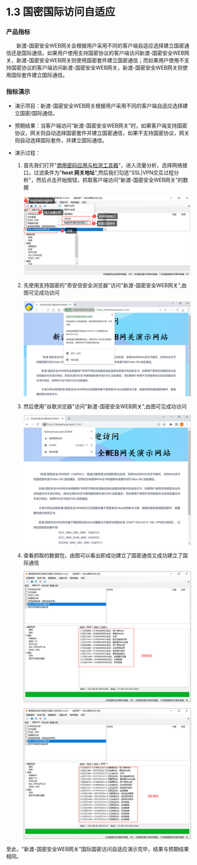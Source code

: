 # 1.3 国密国际访问自适应

### 产品指标

　&emsp;新渡-国密安全WEB网关会根据用户采用不同的客户端自适应选择建立国密通信还是国际通信。如果用户使用支持国密协议的客户端访问新渡-国密安全WEB网关，新渡-国密安全WEB网关则使用国密套件建立国密通信；而如果用户使用不支持国密协议的客户端访问新渡-国密安全WEB网关，新渡-国密安全WEB网关则使用国际套件建立国际通信。

### 指标演示

* 演示项目：新渡-国密安全WEB网关根据用户采用不同的客户端自适应选择建立国密/国际通信。

* 预期结果：当客户端访问“新渡-国密安全WEB网关”时，如果客户端支持国密协议，网关则自动选择国密套件并建立国密通信，如果不支持国密协议，网关则自动选择国际套件，并建立国际通信。

* 演示过程：

  1. 首先我们打开"[商用密码应用与检测工具箱](https://www.ailawuyou.com/micetoolbox/)"，进入流量分析，选择网络接口，过滤条件为"**host 网关地址**",然后我们勾选"SSL|VPN交互过程分析"，然后点击开始按钮，抓取客户端访问“新渡-国密安全WEB网关”的数据

     ![image-20220602164019887](../image/MiCeZhua.png ':size=75%')

  2. 先使用支持国密的"奇安信安全浏览器"访问"新渡-国密安全WEB网关",由图可见成功访问

     ![gm_cbc](../image/gm_cbc.png ':size=75%')

  3. 然后使用"谷歌浏览器"访问"新渡-国密安全WEB网关",由图可见成功访问

     ![google](../image/google.png ':size=75%')

  4. 查看抓取的数据包，由图可以看出即成功建立了国密通信又成功建立了国际通信

     ![image-20220602165919766](../image/zishi_gm.png ':size=75%')

     ![image-20220602170010701](../image/zishi_gj.png ':size=75%')


至此，"新渡-国密安全WEB网关"国际国密访问自适应演示完毕，结果与预期结果相同。
